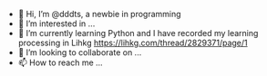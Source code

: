 - 👋 Hi, I’m @dddts, a newbie in programming
- 👀 I’m interested in ...
- 🌱 I’m currently learning Python and I have recorded my learning processing in Lihkg  https://lihkg.com/thread/2829371/page/1
- 💞️ I’m looking to collaborate on ...
- 📫 How to reach me ...

<!---
dddts/dddts is a ✨ special ✨ repository because its `README.md` (this file) appears on your GitHub profile.
You can click the Preview link to take a look at your changes.
--->
